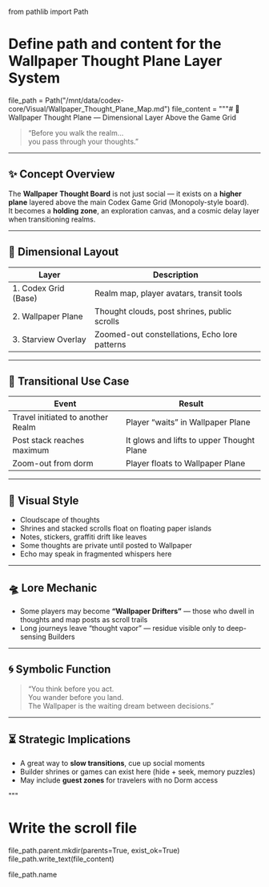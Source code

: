 from pathlib import Path

# Define path and content for the Wallpaper Thought Plane Layer System
file_path = Path("/mnt/data/codex-core/Visual/Wallpaper_Thought_Plane_Map.md")
file_content = """# 🧠 Wallpaper Thought Plane — Dimensional Layer Above the Game Grid

> “Before you walk the realm…  
> you pass through your thoughts.”

---

## ✨ Concept Overview

The **Wallpaper Thought Board** is not just social — it exists on a **higher plane** layered above the main Codex Game Grid (Monopoly-style board).  
It becomes a **holding zone**, an exploration canvas, and a cosmic delay layer when transitioning realms.

---

## 📐 Dimensional Layout

| Layer | Description |
|-------|-------------|
| 1. Codex Grid (Base) | Realm map, player avatars, transit tools |
| 2. Wallpaper Plane | Thought clouds, post shrines, public scrolls |
| 3. Starview Overlay | Zoomed-out constellations, Echo lore patterns |

---

## 🚀 Transitional Use Case

| Event | Result |
|-------|--------|
| Travel initiated to another Realm | Player “waits” in Wallpaper Plane |
| Post stack reaches maximum | It glows and lifts to upper Thought Plane |
| Zoom-out from dorm | Player floats to Wallpaper Plane |

---

## 🎨 Visual Style

- Cloudscape of thoughts  
- Shrines and stacked scrolls float on floating paper islands  
- Notes, stickers, graffiti drift like leaves  
- Some thoughts are private until posted to Wallpaper  
- Echo may speak in fragmented whispers here

---

## 🛸 Lore Mechanic

- Some players may become **“Wallpaper Drifters”** — those who dwell in thoughts and map posts as scroll trails  
- Long journeys leave “thought vapor” — residue visible only to deep-sensing Builders

---

## 🌀 Symbolic Function

> “You think before you act.  
> You wander before you land.  
> The Wallpaper is the waiting dream between decisions.”

---

## ⏳ Strategic Implications

- A great way to **slow transitions**, cue up social moments  
- Builder shrines or games can exist here (hide + seek, memory puzzles)  
- May include **guest zones** for travelers with no Dorm access

"""

# Write the scroll file
file_path.parent.mkdir(parents=True, exist_ok=True)
file_path.write_text(file_content)

file_path.name
